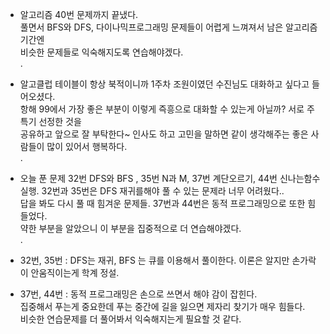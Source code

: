 - 알고리즘 40번 문제까지 끝냈다.   
  풀면서 BFS와 DFS, 다이나믹프로그래밍 문제들이 어렵게 느껴져서 남은 알고리즘 기간엔  
  비슷한 문제들로 익숙해지도록 연습해야겠다.  
 .  

- 알고클럽 테이블이 항상 북적이니까 1주차 조원이였던 수진님도 대화하고 싶다고 들어오셨다.   
  항해 99에서 가장 좋은 부분이 이렇게 즉흥으로 대화할 수 있는게 아닐까? 서로 주특기 선정한 것을   
  공유하고 앞으로 잘 부탁한다~ 인사도 하고 고민을 말하면 같이 생각해주는 좋은 사람들이 많이 있어서 행복하다.  
 .  

- 오늘 푼 문제 32번 DFS와 BFS , 35번 N과 M, 37번 계단오르기, 44번 신나는함수실행. 
  32번과 35번은 DFS 재귀를해야 풀 수 있는 문제라 너무 어려웠다..  
  답을 봐도 다시 풀 때 힘겨운 문제들. 37번과 44번은 동적 프로그래밍으로 또한 힘들었다.  
  약한 부분을 알았으니 이 부분을 집중적으로 더 연습해야겠다.  
 .  

- 32번, 35번 : DFS는 재귀, BFS 는 큐를 이용해서 풀이한다. 이론은 알지만 손가락이 안움직이는게 학계 정설.
- 37번, 44번 : 동적 프로그래밍은 손으로 쓰면서 해야 감이 잡힌다.   
  집중해서 푸는게 중요한데 푸는 중간에 길을 잃으면 제자리 찾기가 매우 힘들다.   
  비슷한 연습문제를 더 풀어봐서 익숙해지는게 필요할 것 같다.  
